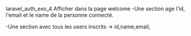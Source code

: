 laravel_auth_exo_4
Afficher dans la page welcome 
-Une section age l'id, l'email et le name de la personne connecté.

-Une section avec tous les users inscrits -> id,name,email,